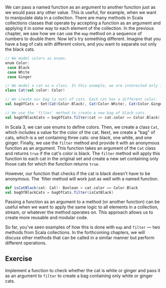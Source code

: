We can pass a named function as an argument to another function just as we would pass any other value. 
This is useful, for example, when we want to manipulate data in a collection. 
There are many methods in Scala collections classes that operate by accepting a function as an argument and applying it in some way to each element of the collection. 
In the previous chapter, we saw how we can use the `map` method on a sequence of numbers to double them. 
Now let's try something different. 
Imagine that you have a bag of cats with different colors, and you want to separate out only the black cats.

```scala
// We model colors as enums.
enum Color:
 case Black
 case White
 case Ginger

// We model a cat as a class. In this example, we are interested only in the color of a cat.
class Cat(val color: Color)

// We create our bag (a set) of cats. Each cat has a different color.
val bagOfCats = Set(Cat(Color.Black), Cat(Color.White), Cat(Color.Ginger))

// We use the `filter` method to create a new bag of black cats.  
val bagOfBlackCats = bagOfCats.filter(cat => cat.color == Color.Black)
```

In Scala 3, we can use enums to define colors. 
Then, we create a class `Cat`, which includes a value for the color of the cat. Next, we create a "bag" of cats, which is a set containing three cats: one black, one white, and one ginger. 
Finally, we use the `filter` method and provide it with an anonymous function as an argument. This function takes an argument of the `Cat` class and returns `true` if the cat's color is black. 
The `filter` method will apply this function to each cat in the original set and create a new set containing only those cats for which the function returns `true`.

However, our function that checks if the cat is black doesn't have to be anonymous. The `filter method will work just as well with a named function.

```scala
def isCatBlack(cat: Cat): Boolean = cat.color == Color.Black
val bagOfBlackCats = bagOfCats.filter(isCatBlack)
```

Passing a function as an argument to a method (or another function) can be useful when we want to apply the same logic to all elements in a collection, stream, or whatever the method operates on. This approach allows us to create more reusable and modular code.

So far, you've seen examples of how this is done with `map` and `filter` — two methods from Scala collections. In the forthcoming chapters, we will discuss other methods that can be called in a similar manner but perform different operations.

## Exercise 

Implement a function to check whether the cat is white or ginger and pass it as an argument to `filter` to create a bag containing only white or ginger cats. 
